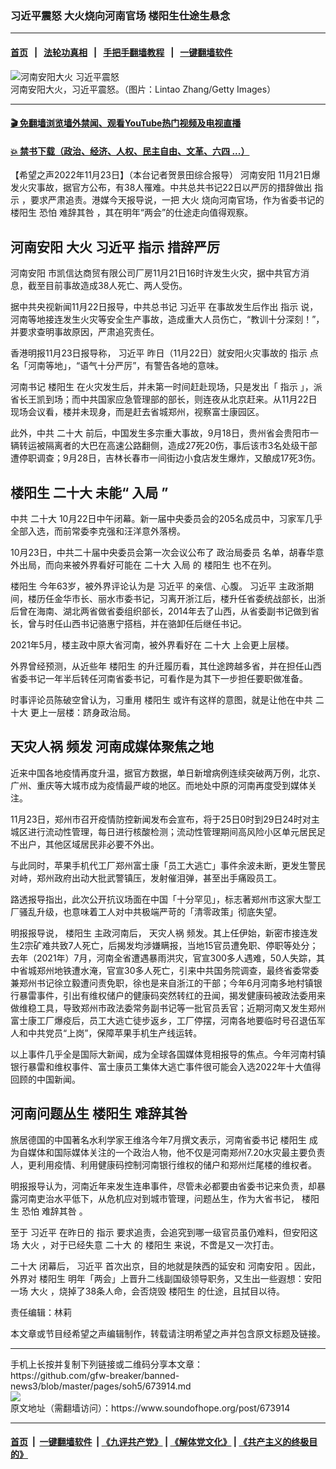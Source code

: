 ### 习近平震怒 大火烧向河南官场 楼阳生仕途生悬念
------------------------

#### [首页](https://github.com/gfw-breaker/banned-news3/blob/master/README.md) &nbsp;&nbsp;|&nbsp;&nbsp; [法轮功真相](https://github.com/begood0513/basic/blob/master/README.md)  &nbsp;&nbsp;|&nbsp;&nbsp; [手把手翻墙教程](https://github.com/gfw-breaker/guides/wiki)  &nbsp;&nbsp;|&nbsp;&nbsp; [一键翻墙软件](https://github.com/gfw-breaker/nogfw/blob/master/README.md)  



<div><img alt="河南安阳大火 习近平震怒" src="https://img.soundofhope.org/2022-11/gettyimages-1435741831-1669230756052.jpg"/>
<br/><figcaption class="caption">
 河南安阳大火，习近平震怒。（图片：Lintao Zhang/Getty Images）
</figcaption></div><hr/>

#### [ 🎬  免翻墙浏览墙外禁闻、观看YouTube热门视频及电视直播](https://github.com/gfw-breaker/HelloWorld)

#### [ 💥  禁书下载（政治、经济、人权、民主自由、文革、六四 ...）](https://github.com/gfw-breaker/books/blob/master/README.md)

<div><div class="Content__Wrapper sc-1bvya0-0 elmmKw article_body" itemprop="articleBody">
 <div id="post_place_1">
 </div>
 <p class="meta-top">
  <span class="meta">
   【希望之声2022年11月23日】（本台记者贺景田综合报导）
  </span>
  <ok href="/term/493580">
   河南安阳
  </ok>
  11月21日爆发火灾事故，据官方公布，有38人罹难。中共总共书记22日以严厉的措辞做出
  <ok href="/term/573968">
   指示
  </ok>
  ，要求严肃追责。港媒今天报导说，一把
  <ok href="/term/52593">
   大火
  </ok>
  烧向河南官场，作为省委书记的
  <ok href="/term/14246">
   楼阳生
  </ok>
  恐怕
  <ok href="/term/329542">
   难辞其咎
  </ok>
  ，其在明年“两会”的仕途走向值得观察。
 </p>
 <h2>
  <strong>
   <ok href="/term/493580">
    河南安阳
   </ok>
   <ok href="/term/52593">
    大火
   </ok>
   <ok href="/term/1063">
    习近平
   </ok>
   <ok href="/term/573968">
    指示
   </ok>
   <ok href="/term/811035">
    措辞严厉
   </ok>
  </strong>
 </h2>
 <p>
  <ok href="/term/493580">
   河南安阳
  </ok>
  市凯信达商贸有限公司厂房11月21日16时许发生火灾，据中共官方消息，截至目前事故造成38人死亡、两人受伤。
 </p>
 <p>
  据中共央视新闻11月22日报导，中共总书记
  <ok href="/term/1063">
   习近平
  </ok>
  在事故发生后作出
  <ok href="/term/573968">
   指示
  </ok>
  说，河南等地接连发生火灾等安全生产事故，造成重大人员伤亡，“教训十分深刻！”，并要求查明事故原因，严肃追究责任。
 </p>
 <p>
  香港明报11月23日报导称，
  <ok href="/term/1063">
   习近平
  </ok>
  昨日（11月22日）就安阳火灾事故的
  <ok href="/term/573968">
   指示
  </ok>
  点名「河南等地」，“语气十分严厉”，有警告各地的意味。
 </p>
 <p>
  河南书记
  <ok href="/term/14246">
   楼阳生
  </ok>
  在火灾发生后，并未第一时间赶赴现场，只是发出「
  <ok href="/term/573968">
   指示
  </ok>
  」，派省长王凯到场；而中共国家应急管理部的部长，则连夜从北京赶来。从11月22日现场会议看，楼并未现身，而是赶去省城郑州，视察富士康园区。
 </p>
 <p>
  此外，中共
  <ok href="/term/294559">
   二十大
  </ok>
  前后，中国发生多宗重大事故，9月18日，贵州省会贵阳市一辆转运被隔离者的大巴在高速公路翻侧，造成27死20伤，事后该市3名处级干部遭停职调查；9月28日，吉林长春市一间街边小食店发生爆炸，又酿成17死3伤。
 </p>
 <h2>
  <strong>
   <ok href="/term/14246">
    楼阳生
   </ok>
   <ok href="/term/294559">
    二十大
   </ok>
   未能“
   <ok href="/term/14087">
    入局
   </ok>
   ”
  </strong>
 </h2>
 <p>
  中共
  <ok href="/term/294559">
   二十大
  </ok>
  10月22日中午闭幕。新一届中央委员会的205名成员中，习家军几乎全部入选，而前常委李克强和汪洋意外落榜。
 </p>
 <p>
  10月23日，中共二十届中央委员会第一次会议公布了
  <ok href="/term/15108">
   政治局委员
  </ok>
  名单，胡春华意外出局，而向来被外界看好可能在
  <ok href="/term/294559">
   二十大
  </ok>
  <ok href="/term/14087">
   入局
  </ok>
  的
  <ok href="/term/14246">
   楼阳生
  </ok>
  也不在列。
 </p>
 <p>
  <ok href="/term/14246">
   楼阳生
  </ok>
  今年63岁，被外界评论认为是
  <ok href="/term/1063">
   习近平
  </ok>
  的亲信、心腹。
  <ok href="/term/1063">
   习近平
  </ok>
  主政浙期间，楼历任金华市长、丽水市委书记，习离开浙江后，楼升任省委统战部长，出浙后曾在海南、湖北两省做省委组织部长，2014年去了山西，从省委副书记做到省长，曾与时任山西书记骆惠宁搭档，并在骆卸任后继任书记。
 </p>
 <p>
  2021年5月，楼主政中原大省河南，被外界看好在
  <ok href="/term/294559">
   二十大
  </ok>
  上会更上层楼。
 </p>
 <p>
  外界曾经预测，从近些年
  <ok href="/term/14246">
   楼阳生
  </ok>
  的升迁履历看，其仕途跨越多省，并在担任山西省委书记一年半后转任河南省委书记，可看作是为其下一步担任要职做准备。
 </p>
 <p>
  时事评论员陈破空曾认为，习重用
  <ok href="/term/14246">
   楼阳生
  </ok>
  或许有这样的意图，就是让他在中共
  <ok href="/term/294559">
   二十大
  </ok>
  更上一层楼：跻身政治局。
 </p>
 <h2>
  <strong>
   <ok href="/term/2283">
    天灾人祸
   </ok>
   频发 河南成媒体聚焦之地
  </strong>
 </h2>
 <p>
  近来中国各地疫情再度升温，据官方数据，单日新增病例连续突破两万例，北京、广州、重庆等大城市成为疫情最严峻的地区。而地处中原的河南再度受到媒体关注。
 </p>
 <p>
  11月23日，郑州市召开疫情防控新闻发布会宣布，将于25日0时到29日24时对主城区进行流动性管理，每日进行核酸检测；流动性管理期间高风险小区单元居民足不出户，其他区域居民非必要不外出。
 </p>
 <p>
  与此同时，苹果手机代工厂郑州富士康「员工大逃亡」事件余波未断，更发生警民对峙，郑州政府出动大批武警镇压，发射催泪弹，甚至出手痛殴员工。
 </p>
 <p>
  路透报导指出，此次公开抗议场面在中国「十分罕见」，标志著郑州市这家大型工厂骚乱升级，也意味着工人对中共极端严苛的「清零政策」彻底失望。
 </p>
 <p>
  明报报导说，
  <ok href="/term/14246">
   楼阳生
  </ok>
  主政河南后，
  <ok href="/term/2283">
   天灾人祸
  </ok>
  频发。其上任伊始，新密市接连发生2宗矿难共致7人死亡，后揭发均涉嫌瞒报，当地15官员遭免职、停职等处分；去年（2021年）7月，河南全省遭遇暴雨洪灾，官宣300多人遇难，50人失踪，其中省城郑州地铁遭水淹，官宣30多人死亡，引来中共国务院调查，最终省委常委兼郑州书记徐立毅遭问责免职，徐也是来自浙江的干部；今年6月河南多地村镇银行暴雷事件，引出有维权储户的健康码突然转红的丑闻，揭发健康码被政法委用来做维稳工具，导致郑州市政法委常务副书记等一批官员丢官；近期河南又发生郑州富士康工厂爆疫后，员工大逃亡徒步返乡，工厂停摆，河南各地要临时号召退伍军人和中共党员“上岗”，保障苹果手机生产线运转。
 </p>
 <p>
  以上事件几乎全是国际大新闻，成为全球各国媒体竞相报导的焦点。今年河南村镇银行暴雷和维权事件、富士康员工集体大逃亡事件很可能会入选2022年十大值得回顾的中国新闻。
 </p>
 <h2>
  <strong>
   河南问题丛生
   <ok href="/term/14246">
    楼阳生
   </ok>
   <ok href="/term/329542">
    难辞其咎
   </ok>
  </strong>
 </h2>
 <p>
  旅居德国的中国著名水利学家王维洛今年7月撰文表示，河南省委书记
  <ok href="/term/14246">
   楼阳生
  </ok>
  成为自媒体和国际媒体关注的一个政治人物，他不仅是河南郑州7.20水灾最主要负责人，更利用疫情、利用健康码控制河南银行维权的储户和郑州烂尾楼的维权者。
 </p>
 <p>
  明报报导认为，河南近年来发生连串事件，尽管未必都要由省委书记来负责，却暴露河南吏治水平低下，从危机应对到城市管理，问题丛生，作为大省书记，
  <ok href="/term/14246">
   楼阳生
  </ok>
  恐怕
  <ok href="/term/329542">
   难辞其咎
  </ok>
  。
 </p>
 <p>
  至于
  <ok href="/term/1063">
   习近平
  </ok>
  在昨日的
  <ok href="/term/573968">
   指示
  </ok>
  要求追责，会追究到哪一级官员虽仍难料，但安阳这场
  <ok href="/term/52593">
   大火
  </ok>
  ，对于已经失意
  <ok href="/term/294559">
   二十大
  </ok>
  的
  <ok href="/term/14246">
   楼阳生
  </ok>
  来说，不啻是又一次打击。
 </p>
 <p>
  <ok href="/term/294559">
   二十大
  </ok>
  闭幕后，
  <ok href="/term/1063">
   习近平
  </ok>
  首次出京，目的地就是陕西的延安和
  <ok href="/term/493580">
   河南安阳
  </ok>
  。因此，外界对
  <ok href="/term/14246">
   楼阳生
  </ok>
  明年「两会」上晋升二线副国级领导职务，又生出一些遐想：安阳一场
  <ok href="/term/52593">
   大火
  </ok>
  ，烧掉了38条人命，会否烧毁
  <ok href="/term/14246">
   楼阳生
  </ok>
  的仕途，且拭目以待。
 </p>
 <p class="meta-btm">
  责任编辑：林莉
 </p>
 <p class="meta-btm">
  本文章或节目经希望之声编辑制作，转载请注明希望之声并包含原文标题及链接。
 </p>
</div>
</div>
<hr/>
手机上长按并复制下列链接或二维码分享本文章：<br/>
https://github.com/gfw-breaker/banned-news3/blob/master/pages/soh5/673914.md <br/>
<a href='https://github.com/gfw-breaker/banned-news3/blob/master/pages/soh5/673914.md'><img src='https://github.com/gfw-breaker/banned-news3/blob/master/pages/soh5/673914.md.png'/></a> <br/>
原文地址（需翻墙访问）：https://www.soundofhope.org/post/673914


------------------------
#### [首页](https://github.com/gfw-breaker/banned-news3/blob/master/README.md) &nbsp;|&nbsp; [一键翻墙软件](https://github.com/gfw-breaker/nogfw/blob/master/README.md) &nbsp;| [《九评共产党》](https://github.com/gfw-breaker/9ping.md/blob/master/README.md#九评之一评共产党是什么) | [《解体党文化》](https://github.com/gfw-breaker/jtdwh.md/blob/master/README.md) | [《共产主义的终极目的》](https://github.com/gfw-breaker/gczydzjmd.md/blob/master/README.md)


<img src='http://gfw-breaker.win/banned-news3/pages/soh5/673914.md' width='0px' height='0px'/>